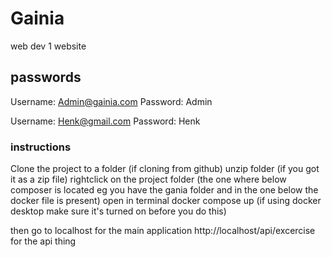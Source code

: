 # Gainia
web dev 1 website

## passwords
Username: Admin@gainia.com
Password: Admin

Username: Henk@gmail.com
Password: Henk

### instructions
Clone the project to a folder (if cloning from github)
unzip folder (if you got it as a zip file)
rightclick on the project folder (the one where below composer is located  eg you have the gania folder and in the one below the docker file is present)
open in terminal
docker compose up (if using docker desktop make sure it's turned on before you do this)

then go to localhost for the main application
http://localhost/api/excercise for the api thing


